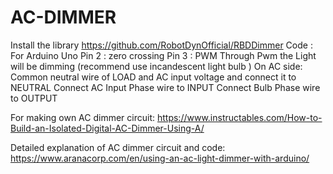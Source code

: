 # AC-DIMMER
Install the library 
https://github.com/RobotDynOfficial/RBDDimmer
Code :
For Arduino Uno
Pin 2 : zero crossing
Pin 3 : PWM
Through Pwm the Light will be dimming (recommend use incandescent light bulb ) 
On AC side:
Common neutral wire of LOAD and AC input voltage and connect it to NEUTRAL
Connect AC Input Phase wire to INPUT
Connect Bulb Phase wire to OUTPUT

For making own AC dimmer circuit:
https://www.instructables.com/How-to-Build-an-Isolated-Digital-AC-Dimmer-Using-A/

Detailed explanation of AC dimmer circuit and code:
https://www.aranacorp.com/en/using-an-ac-light-dimmer-with-arduino/


